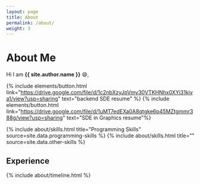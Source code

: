 ```yaml
---
layout: page
title: About
permalink: /about/
weight: 3
---
```


# **About Me**

Hi I am **{{ site.author.name }}** :smile:,<br>


{% include elements/button.html link="https://drive.google.com/file/d/1c2nbXzyJpVmy30VTKHNhx0XYi31kjya1/view?usp=sharing" text="backend SDE resume" %}
{% include elements/button.html link="https://drive.google.com/file/d/1uMT7edEXa0A8qtgke6p45MZtgmmr388g/view?usp=sharing" text="SDE in Graphics resume"%}

<div class="row">
{% include about/skills.html title="Programming Skills" source=site.data.programming-skills %}
{% include about/skills.html title="" source=site.data.other-skills %}
</div>

## Experience
<div class="row">
{% include about/timeline.html %}
</div>